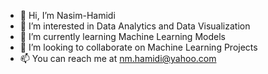 - 👋 Hi, I’m Nasim-Hamidi
- 👀 I’m interested in Data Analytics and Data Visualization
- 🌱 I’m currently learning Machine Learning Models
- 💞️ I’m looking to collaborate on Machine Learning Projects
- 📫 You can reach me at nm.hamidi@yahoo.com

<!---
Nasim-Hamidi/Nasim-Hamidi is a ✨ special ✨ repository because its `README.md` (this file) appears on your GitHub profile.
You can click the Preview link to take a look at your changes.
--->
